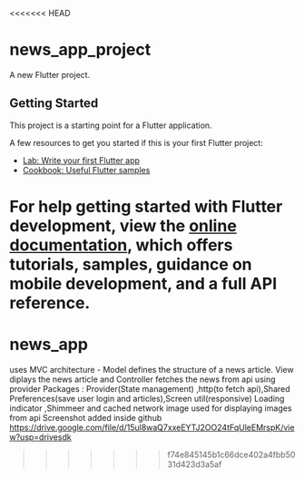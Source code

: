 <<<<<<< HEAD
# news_app_project

A new Flutter project.

## Getting Started

This project is a starting point for a Flutter application.

A few resources to get you started if this is your first Flutter project:

- [Lab: Write your first Flutter app](https://docs.flutter.dev/get-started/codelab)
- [Cookbook: Useful Flutter samples](https://docs.flutter.dev/cookbook)

For help getting started with Flutter development, view the
[online documentation](https://docs.flutter.dev/), which offers tutorials,
samples, guidance on mobile development, and a full API reference.
=======
# news_app
uses MVC architecture - Model defines the structure of a news article.
View diplays the news article and Controller fetches the news from api using provider
Packages : Provider(State management) ,http(to fetch api),Shared Preferences(save user login and articles),Screen util(responsive)
Loading indicator ,Shimmeer and cached network image used for displaying images from api
Screenshot added inside github 
https://drive.google.com/file/d/15ul8waQ7xxeEYTJ2OO24tFqUleEMrspK/view?usp=drivesdk
>>>>>>> f74e845145b1c66dce402a4fbb5031d423d3a5af
